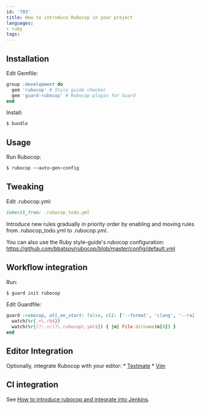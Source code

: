 ```yaml
---
id: '703'
title: How to introduce Rubocop in your project
languages:
- ruby
tags:
---
```

Installation
------------

Edit Gemfile:


```ruby
group :development do
  gem 'rubocop' # Style guide checker
  gem 'guard-rubocop' # Rubocop plugin for Guard
end
```
    

Install:


```ruby
$ bundle
```
    

Usage
-----

Run Rubocop:


```ruby
$ rubocop --auto-gen-config
```
    

Tweaking
--------

Edit .rubocop.yml:


```ruby
inherit_from: .rubocop_todo.yml
```
    

Introduce new rules gradually in priority order by enabling and moving rules from .rubocop\_todo.yml to .rubocop.yml.

You can also use the Ruby style-guide's rubocop configuration:
<https://github.com/bbatsov/rubocop/blob/master/config/default.yml>

Workflow integration
--------------------

Run:


```ruby
$ guard init rubocop
```
    

Edit Guardfile:


```ruby
guard :rubocop, all_on_start: false, cli: ['--format', 'clang', '--rails'] do
  watch(%r{.+\.rb$})
  watch(%r{(?:.+/)?\.rubocop\.yml$}) { |m| File.dirname(m[0]) }
end
```
    

Editor Integration
------------------

Optionally, integrate Rubocop with your editor:
\* [Textmate](https://github.com/mrdougal/textmate2-rubocop#installation)
\* [Vim](https://github.com/ngmy/vim-rubocop)

CI integration
--------------

See [How to introduce rubocop and integrate into Jenkins](https://speakerdeck.com/ma2gedev/how-to-introduce-rubocop-and-integrate-into-jenkins).

